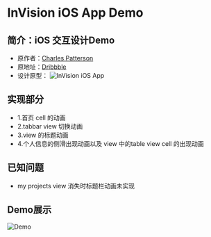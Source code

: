# InVision iOS App Demo
## 简介：iOS 交互设计Demo
* 原作者：[Charles Patterson](https://dribbble.com/CharlesPatterson)
* 原地址：[Dribbble](https://github.com/e29hz/InVisioniOSAppDemo/blob/master/invision.gif)
* 设计原型：
  ![InVision iOS App](https://d13yacurqjgara.cloudfront.net/users/121337/screenshots/2291430/invision.gif)

## 实现部分 
* 1.首页 cell 的动画
* 2.tabbar view 切换动画
* 3.view 的标题动画
* 4.个人信息的侧滑出现动画以及 view 中的table view cell 的出现动画

## 已知问题
* my projects view 消失时标题栏动画未实现

## Demo展示 
![Demo](https://github.com/e29hz/InVisioniOSAppDemo/blob/master/2016-09-01%2010_00_44.gif)



